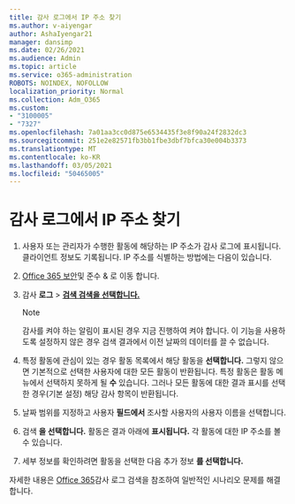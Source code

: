 ```yaml
---
title: 감사 로그에서 IP 주소 찾기
ms.author: v-aiyengar
author: AshaIyengar21
manager: dansimp
ms.date: 02/26/2021
ms.audience: Admin
ms.topic: article
ms.service: o365-administration
ROBOTS: NOINDEX, NOFOLLOW
localization_priority: Normal
ms.collection: Adm_O365
ms.custom:
- "3100005"
- "7327"
ms.openlocfilehash: 7a01aa3cc0d875e6534435f3e8f90a24f2832dc3
ms.sourcegitcommit: 251e2e82571fb3bb1fbe3dbf7bfca30e004b3373
ms.translationtype: MT
ms.contentlocale: ko-KR
ms.lasthandoff: 03/05/2021
ms.locfileid: "50465005"
---
```

# <a name="find-the-ip-address-in-audit-log"></a>감사 로그에서 IP 주소 찾기

1. 사용자 또는 관리자가 수행한 활동에 해당하는 IP 주소가 감사 로그에 표시됩니다. 클라이언트 정보도 기록됩니다. IP 주소를 식별하는 방법에는 다음이 있습니다.

1. [Office 365 보안](https://go.microsoft.com/fwlink/p/?linkid=2077143)및 준수 & 로 이동 합니다.
1. 감사 **로그**  >  **[검색 검색을 선택합니다.](https://go.microsoft.com/fwlink/?linkid=2103759)**
    > [!NOTE]
    > 감사를 켜야 하는 알림이 표시된 경우 지금 진행하여 켜야 합니다. 이 기능을 사용하도록 설정하지 않은 경우 검색 결과에서 이전 날짜의 데이터를 끌 수 없습니다.
1. 특정 활동에 관심이 있는 경우 활동 목록에서 해당 활동을 **선택합니다.** 그렇지 않으면 기본적으로 선택한 사용자에 대한 모든 활동이 반환됩니다. 특정 활동은 활동 메뉴에서 선택하지 못하게 될 **수** 있습니다. 그러나 모든 활동에 대한 결과  표시를 선택한 경우(기본 설정) 해당 감사 항목이 반환됩니다.
1. 날짜 범위를 지정하고 사용자 **필드에서** 조사할 사용자의 사용자 이름을 선택합니다.
1. 검색 **을 선택합니다.** 활동은 결과 아래에 **표시됩니다.** 각 활동에 대한 IP 주소를 볼 수 있습니다.
1. 세부 정보를 확인하려면 활동을 선택한 다음 추가 정보 **를 선택합니다.**

자세한 내용은 [Office 365](https://go.microsoft.com/fwlink/?linkid=2103944)감사 로그 검색을 참조하여 일반적인 시나리오 문제를 해결합니다.